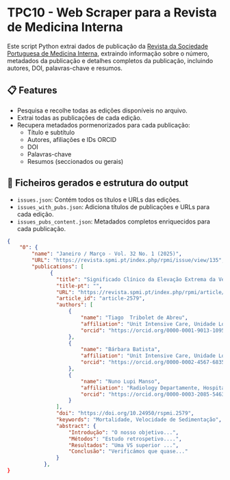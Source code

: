 <h1> TPC10 - Web Scraper para a Revista de Medicina Interna </h1>

Este script Python extrai dados de publicação da [Revista da Sociedade Portuguesa de Medicina Interna](https://revista.spmi.pt/index.php/rpmi/issue/archive), extraindo informação sobre o número, metadados da publicação e detalhes completos da publicação, incluindo autores, DOI, palavras-chave e resumos.

## 📋 Features

- Pesquisa e recolhe todas as edições disponíveis no arquivo.
- Extrai todas as publicações de cada edição.
- Recupera metadados pormenorizados para cada publicação:
  - Título e subtítulo
  - Autores, afiliações e IDs ORCID
  - DOI
  - Palavras-chave
  - Resumos (seccionados ou gerais)

 ## 📂 Ficheiros gerados e estrutura do output

- `issues.json`: Contém todos os títulos e URLs das edições.
- `issues_with_pubs.json`: Adiciona títulos de publicações e URLs para cada edição.
- `issues_pubs_content.json`: Metadados completos enriquecidos para cada publicação.

```json
{
    "0": {
        "name": "Janeiro / Março - Vol. 32 No. 1 (2025)",
        "URL": "https://revista.spmi.pt/index.php/rpmi/issue/view/135",
        "publications": [
              {
                "title": "Significado Clínico da Elevação Extrema da Velocidade de Sedimentação: Diagnósticos e Sobrevida em 681 Doentes num Hospital Português",
                "title-pt": "",
                "URL": "https://revista.spmi.pt/index.php/rpmi/article/view/2579",
                "article_id": "article-2579",
                "authors": [
                    {
                        "name": "Tiago  Tribolet de Abreu",
                        "affiliation": "Unit Intensive Care, Unidade Local de Saúde Alentejo Central, Hospital Espírito Santo, Évora, Portugal",
                        "orcid": "https://orcid.org/0000-0001-9013-1095"
                    },
                    {
                        "name": "Bárbara Batista",
                        "affiliation": "Unit Intensive Care, Unidade Local de Saúde Alentejo Central, Hospital Espírito Santo, Évora, Portugal",
                        "orcid": "https://orcid.org/0000-0002-4567-6835"
                    },
                    {
                        "name": "Nuno Lupi Manso",
                        "affiliation": "Radiology Departamente, Hospital CUF Tejo, Lisboa, Portugal",
                        "orcid": "https://orcid.org/0000-0003-2085-5463"
                    }
                ],
                "doi": "https://doi.org/10.24950/rspmi.2579",
                "keywords": "Mortalidade, Velocidade de Sedimentação",
                "abstract": {
                    "Introdução": "O nosso objetivo...",
                    "Métodos": "Estudo retrospetivo....",
                    "Resultados": "Uma VS superior ...",
                    "Conclusão": "Verificámos que quase..."
                }
            },
}
```


